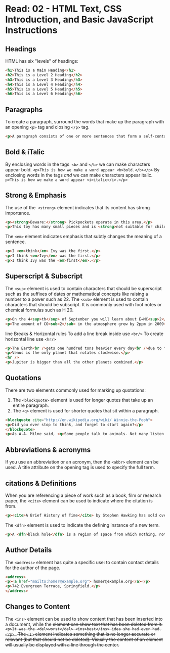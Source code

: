 # Read: 02 - HTML Text, CSS Introduction, and Basic JavaScript Instructions

## Headings
HTML has six "levels" of headings:

```html
<h1>This is a Main Heading</h1>
<h2>This is a Level 2 Heading</h2>
<h3>This is a Level 3 Heading</h3>
<h4>This is a Level 4 Heading</h4>
<h5>This is a Level 5 Heading</h5>
<h6>This is a Level 6 Heading</h6>
```
## Paragraphs
To create a paragraph, surround the words that make up the paragraph with an opening `<p>` tag and closing `</p>` tag.
```html
<p>A paragraph consists of one or more sentences that form a self-contained unit of discourse. The start of a paragraph is indicated by a new line.</p> 
```
## Bold & iTalic
By enclosing words in the tags` <b>` and `</b>` we can make characters appear bold.
`<p>This is how we make a word appear <b>bold.</b></p>`
By enclosing words in the tags <i> and </i> we can make characters appear italic.
`p>This is how we make a word appear <i>italic</i>.</p> `

## Strong & Emphasis
The use of the` <strong>` element indicates that its content has strong importance.
```html
<p><strong>Beware:</strong> Pickpockets operate in this area.</p>
<p>This toy has many small pieces and is <strong>not suitable for children under five years old. </strong></p>
```
The `<em>` element indicates emphasis that subtly changes the meaning of a sentence.
```html
<p>I <em>think</em> Ivy was the first.</p>
<p>I think <em>Ivy</em> was the first.</p>
<p>I think Ivy was the <em>first</em>.</p>
```

## Superscript & Subscript
The `<sup>` element is used to contain characters that should be superscript such as the suffixes of dates or mathematical concepts like raising a number to a power such as 22.
The `<sub>` element is used to contain characters that should be subscript. It is commonly used with foot notes or chemical formulas such as H 20.
```html
<p>On the 4<sup>th</sup> of September you will learn about E=MC<sup>2</sup>.</p>
<p>The amount of CO<sub>2</sub> in the atmosphere grew by 2ppm in 2009<sub>1</sub>.</p>
```
line Breaks & Horizontal rules
To add a line break inside use `<br/>`
To create horizontal line use `<hr/>`
```html
<p>The Earth<br />gets one hundred tons heavier every day<br />due to falling space dust.</p>
<p>Venus is the only planet that rotates clockwise.</p>
<hr />
<p>Jupiter is bigger than all the other planets combined.</p>
```

## Quotations
There are two elements commonly used for marking up quotations: 
1.  The `<blockquote>` element is used for longer quotes that take up an entire paragraph. 
2.  The `<q>` element is used for shorter quotes that sit within a paragraph.
```html
<blockquote cite="http://en.wikipedia.org/wiki/ Winnie-the-Pooh">
<p>Did you ever stop to think, and forget to start again?</p>
</blockquote>
<p>As A.A. Milne said, <q>Some people talk to animals. Not many listen though. That's the problem.</q></p>
```
## Abbreviations & acronyms
If you use an abbreviation or an acronym, then the `<abbr>` element can be used. A title attribute on the opening tag is used to specify the full term.

## citations & Definitions
When you are referencing a piece of work such as a book, film or research paper, the
`<cite>` element can be used to indicate where the citation is from.
```html
<p><cite>A Brief History of Time</cite> by Stephen Hawking has sold over ten million copies worldwide.</p>
```
The `<dfn>` element is used to indicate the defining instance of a new term.
```html
<p>A <dfn>black hole</dfn> is a region of space from which nothing, not even light, can escape.</p>
```

## Author Details
The `<address>` element has quite a specific use: to contain contact details for the author of the page.
```html
<address>
<p><a href="mailto:homer@example.org"> homer@example.org</a></p> 
<p>742 Evergreen Terrace, Springfield.</p>
</address>
```

## Changes to Content
The `<ins>` element can be used to show content that has been inserted into a document, while the <del> element can show text that has been deleted from it.
`<p>It was the <del>worst</del> <ins>best</ins> idea she had ever had.</p> `
The `<s>` element indicates something that is no longer accurate or relevant (but that should not be deleted). Visually the content of an <s> element will usually be displayed with a line through the center.

